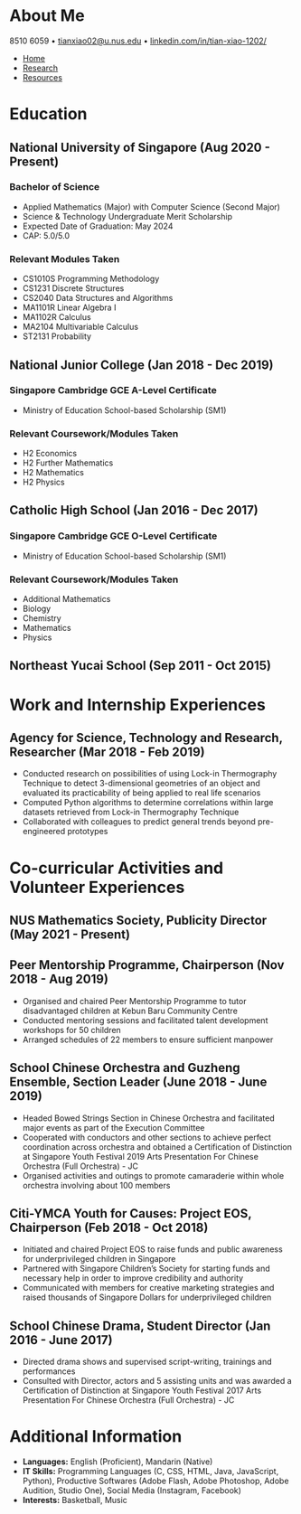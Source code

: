 # About Me
8510 6059 • tianxiao02@u.nus.edu • [linkedin.com/in/tian-xiao-1202/](https://www.linkedin.com/in/tian-xiao-1202/)  
- [Home](https://snoidetx.github.io)
- [Research](https://snoidetx.github.io/research)
- [Resources]()

# Education
## National University of Singapore (Aug 2020 - Present)
### Bachelor of Science
- Applied Mathematics (Major) with Computer Science (Second Major)
- Science & Technology Undergraduate Merit Scholarship
- Expected Date of Graduation: May 2024
- CAP: 5.0/5.0

### Relevant Modules Taken
- CS1010S Programming Methodology
- CS1231 Discrete Structures
- CS2040 Data Structures and Algorithms
- MA1101R Linear Algebra I
- MA1102R Calculus
- MA2104 Multivariable Calculus
- ST2131 Probability

## National Junior College (Jan 2018 - Dec 2019)
### Singapore Cambridge GCE A-Level Certificate
- Ministry of Education School-based Scholarship (SM1)

### Relevant Coursework/Modules Taken
- H2 Economics
- H2 Further Mathematics
- H2 Mathematics
- H2 Physics

## Catholic High School (Jan 2016 - Dec 2017)
### Singapore Cambridge GCE O-Level Certificate
- Ministry of Education School-based Scholarship (SM1)

### Relevant Coursework/Modules Taken
- Additional Mathematics
- Biology
- Chemistry
- Mathematics
- Physics

## Northeast Yucai School (Sep 2011 - Oct 2015)

# Work and Internship Experiences
## Agency for Science, Technology and Research, Researcher (Mar 2018 - Feb 2019)
- Conducted research on possibilities of using Lock-in Thermography Technique to detect 3-dimensional geometries of an object and evaluated its practicability of being applied to real life scenarios
- Computed Python algorithms to determine correlations within large datasets retrieved from Lock-in Thermography Technique
- Collaborated with colleagues to predict general trends beyond pre-engineered prototypes

# Co-curricular Activities and Volunteer Experiences
## NUS Mathematics Society, Publicity Director (May 2021 - Present)
## Peer Mentorship Programme, Chairperson (Nov 2018 - Aug 2019)
- Organised and chaired Peer Mentorship Programme to tutor disadvantaged children at Kebun Baru Community Centre
- Conducted mentoring sessions and facilitated talent development workshops for 50 children
- Arranged schedules of 22 members to ensure sufficient manpower

## School Chinese Orchestra and Guzheng Ensemble, Section Leader (June 2018 - June 2019)
- Headed Bowed Strings Section in Chinese Orchestra and facilitated major events as part of the Execution Committee
- Cooperated with conductors and other sections to achieve perfect coordination across orchestra and obtained a Certification of Distinction at Singapore Youth Festival 2019 Arts Presentation For Chinese Orchestra (Full Orchestra) - JC
- Organised activities and outings to promote camaraderie within whole orchestra involving about 100 members

## Citi-YMCA Youth for Causes: Project EOS, Chairperson (Feb 2018 - Oct 2018)
- Initiated and chaired Project EOS to raise funds and public awareness for underprivileged children in Singapore
- Partnered with Singapore Children’s Society for starting funds and necessary help in order to improve credibility and authority
- Communicated with members for creative marketing strategies and raised thousands of Singapore Dollars for underprivileged children

## School Chinese Drama, Student Director (Jan 2016 - June 2017)
- Directed drama shows and supervised script-writing, trainings and performances
- Consulted with Director, actors and 5 assisting units and was awarded a Certification of Distinction at Singapore Youth Festival 2017 Arts Presentation For Chinese Orchestra (Full Orchestra) - JC

# Additional Information
- **Languages:** English (Proficient), Mandarin (Native)
- **IT Skills:** Programming Languages (C, CSS, HTML, Java, JavaScript, Python), Productive Softwares (Adobe Flash, Adobe Photoshop, Adobe Audition, Studio One), Social Media (Instagram, Facebook)
- **Interests:** Basketball, Music

